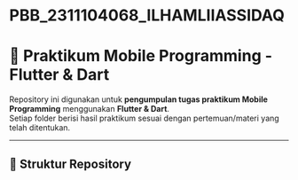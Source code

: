 # PBB_2311104068_ILHAMLIIASSIDAQ

# 📱 Praktikum Mobile Programming - Flutter & Dart

Repository ini digunakan untuk **pengumpulan tugas praktikum Mobile Programming** menggunakan **Flutter & Dart**.  
Setiap folder berisi hasil praktikum sesuai dengan pertemuan/materi yang telah ditentukan.

---

## 📂 Struktur Repository
